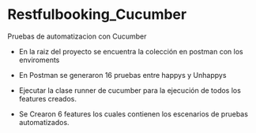 # Restfulbooking_Cucumber
Pruebas de automatizacion con Cucumber
- En la raiz del proyecto se encuentra la colección en postman con los enviroments
- En Postman se generaron 16 pruebas entre happys y Unhappys
- Ejecutar la clase runner de cucumber para la ejecución de todos los features creados.

- Se Crearon 6 features los cuales contienen los escenarios de pruebas automatizados.
 